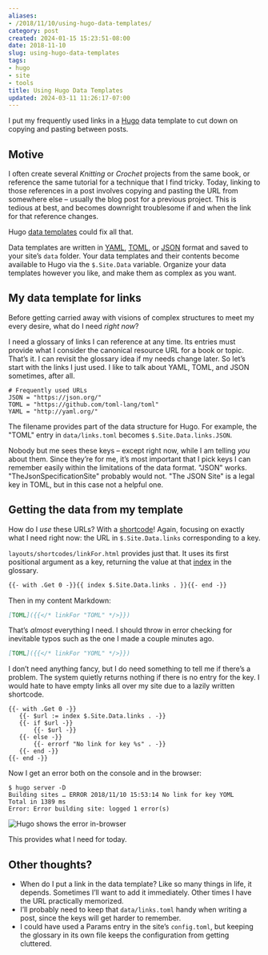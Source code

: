 ```yaml
---
aliases:
- /2018/11/10/using-hugo-data-templates/
category: post
created: 2024-01-15 15:23:51-08:00
date: 2018-11-10
slug: using-hugo-data-templates
tags:
- hugo
- site
- tools
title: Using Hugo Data Templates
updated: 2024-03-11 11:26:17-07:00
---
```


I put my frequently used links in a [Hugo](../../../card/Hugo.md) data template to cut down on copying and pasting between posts.

## Motive

I often create several *Knitting* or *Crochet* projects from the same book, or reference the same tutorial for a technique that I find tricky. Today, linking to
those references in a post involves copying and pasting the URL from
somewhere else – usually the blog post for a previous project. This is
tedious at best, and becomes downright troublesome if and when the link
for that reference changes.

Hugo [data templates](https://gohugo.io/templates/data-templates/) could fix all that.

Data templates are written in [YAML](../../../card/YAML.md), [TOML](../../../card/TOML.md), or [JSON](../../../card/JSON.md) format and saved to your site’s `data` folder. Your data templates and their contents become available to Hugo via the `$.Site.Data` variable. Organize your data templates however you like, and make them as complex as you want.

## My data template for links

Before getting carried away with visions of complex structures to meet my every desire, what do I need *right now*?

I need a glossary of links I can reference at any time. Its entries must provide what I consider the canonical resource URL for a book or topic. That’s it. I can revisit the glossary idea if my needs change later. So let’s start with the links I just used. I like to talk about YAML, TOML, and JSON sometimes, after all.

````toml{title="data/links.toml"}
# Frequently used URLs
JSON = "https://json.org/"
TOML = "https://github.com/toml-lang/toml"
YAML = "http://yaml.org/"
````

The filename provides part of the data structure for Hugo. For example, the "TOML" entry in `data/links.toml` becomes `$.Site.Data.links.JSON`.

Nobody but me sees these keys – except right now, while I am telling *you* about them. Since they’re for me, it’s most important that I pick keys I can remember easily within the limitations of the data format. "JSON" works. "TheJsonSpecificationSite" probably would not. "The JSON Site" is a legal key in TOML, but in this case not a helpful one.

## Getting the data from my template

How do I *use* these URLs? With a [shortcode](https://gohugo.io/templates/shortcode-templates/)! Again, focusing on exactly what I need right now: the URL in `$.Site.Data.links` corresponding to a key.

`layouts/shortcodes/linkFor.html` provides just that. It uses its first positional argument as a key, returning the value at that [index](https://gohugo.io/functions/index-function/) in the glossary.

````html
{{- with .Get 0 -}}{{ index $.Site.Data.links . }}{{- end -}}
````

Then in my content Markdown:

````md
[TOML]({{</* linkFor "TOML" */>}})
````

That’s *almost* everything I need. I should throw in error checking for inevitable typos such as the one I made a couple minutes ago.

````md
[TOML]({{</* linkFor "YOML" */>}})
````

I don’t need anything fancy, but I do need something to tell me if there’s a problem. The system quietly returns nothing if there is no entry for the key. I would hate to have empty links all over my site due to a lazily written shortcode.

````
{{- with .Get 0 -}}
   {{- $url := index $.Site.Data.links . -}}
   {{- if $url -}}
       {{- $url -}}
   {{- else -}}
       {{- errorf "No link for key %s" . -}}
   {{- end -}}
{{- end -}}
````

Now I get an error both on the console and in the browser:

````
$ hugo server -D
Building sites … ERROR 2018/11/10 15:53:14 No link for key YOML
Total in 1389 ms
Error: Error building site: logged 1 error(s)
````

![Hugo shows the error in-browser](attachments/img/2018/error-screenshot.png)

This provides what I need for today.

## Other thoughts?

* When do I put a link in the data template? Like so many things in life, it depends. Sometimes I’ll want to add it immediately. Other times I have the URL practically memorized.
* I’ll probably need to keep that `data/links.toml` handy when writing a post, since the keys will get harder to remember.
* I could have used a Params entry in the site’s `config.toml`, but keeping the glossary in its own file keeps the configuration from getting cluttered.